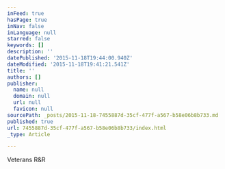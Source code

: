 ```yaml
---
inFeed: true
hasPage: true
inNav: false
inLanguage: null
starred: false
keywords: []
description: ''
datePublished: '2015-11-18T19:44:00.940Z'
dateModified: '2015-11-18T19:41:21.541Z'
title: ''
authors: []
publisher:
  name: null
  domain: null
  url: null
  favicon: null
sourcePath: _posts/2015-11-18-7455887d-35cf-477f-a567-b58e06b8b733.md
published: true
url: 7455887d-35cf-477f-a567-b58e06b8b733/index.html
_type: Article

---
```

Veterans R&R
